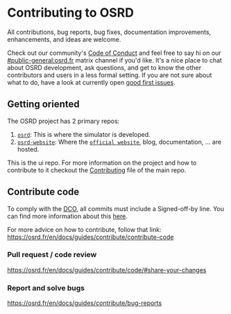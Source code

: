 # Contributing to OSRD

All contributions, bug reports, bug fixes, documentation improvements,
enhancements, and ideas are welcome.

Check out our community's [Code of Conduct](https://github.com/OpenRailAssociation/osrd/blob/dev/CODE_OF_CONDUCT.md)
and feel free to say hi on our [#public-general:osrd.fr](https://matrix.to/#/#public-general:osrd.fr)
matrix channel if you'd like. It's a nice place to chat about OSRD development,
ask questions, and get to know the other contributors and users in a less formal
setting. If you are not sure about what to do, have a look at currently open
[good first issues](https://github.com/OpenRailAssociation/osrd-ui/issues?q=is%3Aopen+is%3Aissue+label%3A%22good+first+issue%22).

## Getting oriented

The OSRD project has 2 primary repos:

1. [`osrd`](https://github.com/OpenRailAssociation/osrd): This is where the
simulator is developed.
2. [`osrd-website`](https://github.com/OpenRailAssociation/osrd-website): Where
the [`official website`](https://osrd.fr), blog, documentation, ... are hosted.

This is the ui repo. For more information on the project and how to contribute
to it checkout the [Contributing](https://github.com/OpenRailAssociation/osrd/blob/dev/CONTRIBUTING.md)
file of the main repo.

## Contribute code

To comply with the [DCO](http://developercertificate.org/), all commits must
include a Signed-off-by line. You can find more information about this [here](https://osrd.fr/en/docs/guides/contribute/contribute-code/commit-conventions/#the-developer-certificate-of-origin).

For more advice on how to contribute, follow that link:
https://osrd.fr/en/docs/guides/contribute/contribute-code

### Pull request / code review

https://osrd.fr/en/docs/guides/contribute/code/#share-your-changes

### Report and solve bugs

https://osrd.fr/en/docs/guides/contribute/bug-reports
